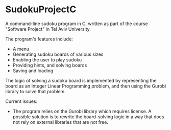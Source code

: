# SudokuProjectC
A command-line sudoku program in C, written as part of the course "Software Project" in Tel Aviv University.

The program's features include:
- A menu
- Generating sudoku boards of various sizes
- Enabling the user to play sudoku
- Providing hints, and solving boards
- Saving and loading

The logic of solving a sudoku board is implemented by representing the board as an Integer Linear Programming problem, and then using the Gurobi library to solve that problem.

Current issues:
- The program relies on the Gurobi library which requires license. A possible solution is to rewrite the board-solving logic in a way that does not rely on external libraries that are not free.
